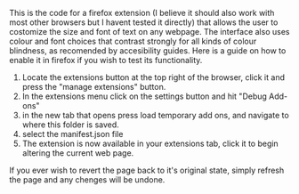 This is the code for a firefox extension (I believe it should also work with most other browsers but I havent tested it directly) that allows the user to costomize the size and font of text on any webpage. 
The interface also uses colour and font choices that contrast strongly for all kinds of colour blindness, as recomended by accesibility guides.
Here is a guide on how to enable it in firefox if you wish to test its functionality.
  1. Locate the extensions button at the top right of the browser, click it and press the "manage extensions" button.
  2. In the extensions menu click on the settings button and hit "Debug Add-ons"
  3. in the new tab that opens press load temporary add ons, and navigate to where this folder is saved.
  4. select the manifest.json file
  5. The extension is now available in your extensions tab, click it to begin altering the current web page.

If you ever wish to revert the page back to it's original state, simply refresh the page and any chenges will be undone.
